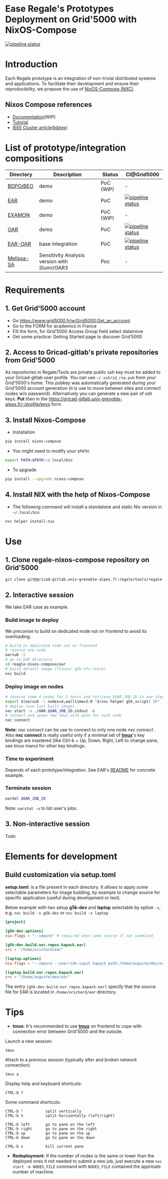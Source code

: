 
Ease Regale's Prototypes Deployment on Grid'5000 with NixOS-Compose
===================================================================

[![pipeline status](https://gricad-gitlab.univ-grenoble-alpes.fr/regale/tools/regale-nixos-compose/badges/main/pipeline.svg)](https://gricad-gitlab.univ-grenoble-alpes.fr/regale/tools/regale-nixos-compose/-/commits/main)

# Introduction
Each Regale prototype is an integration of non-trivial distributed systems and applications.
To facilitate their development and ensure their reproducibility, we propose the use of
[NixOS-Compose (NXC)](https://github.com/oar-team/nixos-compose).

## Nixos Compose references
- [Documentation](https://nixos-compose.gitlabpages.inria.fr/nixos-compose/)(WIP)
- [Tutorial](https://nixos-compose.gitlabpages.inria.fr/tuto-nxc/)
- [IEEE Cluster article](https://hal.archives-ouvertes.fr/hal-03723771)([bibtex](https://hal.archives-ouvertes.fr/hal-03723771v1/bibtex))

# List of prototype/integration compositions
| Directory                    | Description      | Status    | CI@Grid5000 |
|------------------------------|------------------|-----------|------------------|
| [BDPO/BEO](bdpo/README.md)   | demo             | PoC (WIP) | -                |
| [EAR](ear/README.md)         | demo             | PoC       | [![pipeline status](https://gricad-gitlab.univ-grenoble-alpes.fr/regale/tools/regale-nixos-compose/badges/ear/pipeline.svg)](https://gricad-gitlab.univ-grenoble-alpes.fr/regale/tools/regale-nixos-compose/-/commits/ear)                |
| [EXAMON](examon/README.md)   | demo             | PoC (WIP) | -                |
| [OAR](oar/README.md)         | demo             | PoC       | [![pipeline status](https://gricad-gitlab.univ-grenoble-alpes.fr/regale/tools/regale-nixos-compose/badges/oar/pipeline.svg)](https://gricad-gitlab.univ-grenoble-alpes.fr/regale/tools/regale-nixos-compose/-/commits/oar)                |
| [EAR-OAR](ear-oar/README.md) | base integration | PoC       | [![pipeline status](https://gricad-gitlab.univ-grenoble-alpes.fr/regale/tools/regale-nixos-compose/badges/ear-oar/pipeline.svg)](https://gricad-gitlab.univ-grenoble-alpes.fr/regale/tools/regale-nixos-compose/-/commits/ear-oar)                |
| [Melissa-SA](https://gitlab.inria.fr/nixos-compose/melissa) | Sensitivity Analysis version with Slumr/OAR3 | Poc      | -                | 

# Requirements

## 1. Get Grid'5000 account
 - Go https://www.grid5000.fr/w/Grid5000:Get_an_account
 - Go to the FORM for academics in France
 - Fill the form, for Grid’5000 Access Group field select datamove
 - Get some practice: 
   Getting Started page to discover Grid’5000
## 2. Access to Gricad-gitlab's private repositories from Grid'5000
As repositories in Regale/Tools are private public ssh key must be added to your Gricad-gitlab user profile.
You can use `~/.ssh/id_rsa.pub` from your Grid'5000's home. This pubkey was automatically generated during your Grid'5000 account generation (it is use to move between sites and connect nodes w/o password).
Alternatively you can generate a new pair of ssh keys. **Put** then in the https://gricad-gitlab.univ-grenoble-alpes.fr/-/profile/keys form
## 3. Install Nixos-Compose
 - Installation
 ```bash
 pip install nixos-compose
 ```
 - You might need to modify your `$PATH`:
 ```bash
 export PATH=$PATH:~/.local/bin
  ```
 - To upgrade
 ```bash
 pip install --upgrade nixos-compose
 ```
 ## 4. Install NIX with the help of Nixos-Compose
 - The following command will install a standalone and static Nix version in `~/.local/bin`
 ```bash
 nxc helper install-nix
 ```
# Use
## 1. Clone regale-nixos-compose repository on Grid'5000

```bash
git clone git@gricad-gitlab.univ-grenoble-alpes.fr:regale/tools/regale-nixos-compose.git
```
## 2. Interactive session
We take EAR case as example.

### Build image to deploy
We preconise to build on dedicated node not on frontend to avoid its overloading. 
```bash
# build on dedicated node not on frontend 
# reserve one node
oarsub -I
# go to EAR directory
cd reagle-nixos-compose/ear
# build default image (flavour g5k-nfs-store)
nxc build
```

### Deploy image on nodes

```bash
# reserve some 4 nodes for 2 hours and retrieve $OAR_JOB_ID in one step
export $(oarsub -l nodes=4,walltime=2:0 "$(nxc helper g5k_script) 2h" | grep OAR_JOB_ID)
# deploy (use last built image)
nxc start -m ./OAR.$OAR_JOB_ID.stdout -W
# connect and spawn new tmux with pane for each node
nxc connect
```
**Note:** *nxc connect* can be use to connect to only one node *nxc connect <node>*. Also **nxc connect** is really useful only if a minimal set of **[tmux](https://github.com/tmux/tmux/wiki/Getting-Started)**'s key bindings are mastered (like Ctrl-b + Up, Down, Right, Left to change pane, see tmux manul for other key bindings.

### Time to experiment
Depends of each prototype/integration.
See EAR's [README](ear/README.md) for concrete example.

### Terminate session
```bash
oardel $OAR_JOB_ID
```
Note: `oarstat -u` to list user's jobs.

## 3. Non-interactive session
Todo

# Elements for development

## Build customization via setup.toml

**setup.toml**: is a file present in each directory. It allows to apply some selectable parameters for image building, by example to change source for specific application (useful during development or test).

Below example with two setup **g5k-dev** and **laptop** selectable by option `-s`, e.g. `nxc build -s g5k-dev` or `nxc build -s laptop` 

```toml
[project]
    
[g5k-dev.options]
nix-flags = "--impure" # required when some source if not commited

[g5k-dev.build.nur.repos.kapack.ear]
src = "/home/orichard/ear"

[laptop.options]
nix-flags = "--impure --override-input kapack path:/home/auguste/dev/nur-kapack/regale"

[laptop.build.nur.repos.kapack.ear]
src = "/home/auguste/dev/ear"
```
The entry `[g5k-dev.build.nur.repos.kapack.ear]` specify that the source file for EAR is located in `/home/orichard/ear` directory.


# Tips

- **tmux**: It's recommended to use **[tmux](https://github.com/tmux/tmux/wiki/Getting-Started)** on frontend to cope with connection error between Grid'5000 and the outside.

Launch a new session:

    tmux

Attach to a previous session (typically after and broken network connection)
    
    tmux a

Display help and keyboard shortcuts:

    CTRL-b ?

Some command shortcuts:

    CTRL-b "          split vertically 
    CTRL-b %          split horizontally (left/right)

    CTRL-b left       go to pane on the left
    CTRL-b right      go to pane on the right 
    CTRL-b up         go to pane on the up 
    CTRL-b down       go to pane on the down 

    CTRL-b x          kill current pane


- **Redeployment**: If the number of nodes is the same or lower than the deployed ones it not needed to submit a new job, just execute a new `nxc start -m NODES_FILE` command with `NODES_FILE` contained the apprioate number of machine.
